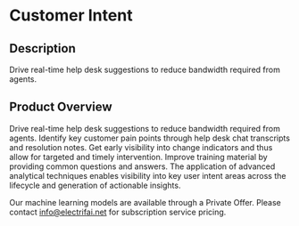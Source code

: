 #  Customer Intent

## Description
Drive real-time help desk suggestions to reduce bandwidth required from agents.

## Product Overview
Drive real-time help desk suggestions to reduce bandwidth required from agents. Identify key customer pain points through help desk chat transcripts and resolution notes. Get early visibility into change indicators and thus allow for targeted and timely intervention. Improve training material by providing common questions and answers. The application of advanced analytical techniques enables visibility into key user intent areas across the lifecycle and generation of actionable insights.

Our machine learning models are available through a Private Offer. Please contact info@electrifai.net for subscription service pricing.
